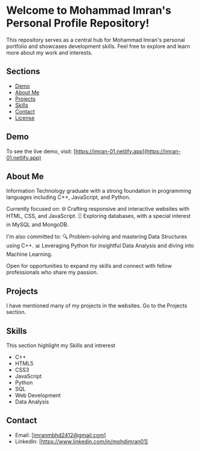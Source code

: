 # Welcome to Mohammad Imran's Personal Profile Repository!

This repository serves as a central hub for Mohammad Imran's personal portfolio and showcases development skills. Feel free to explore and learn more about my work and interests.

## Sections
- [Demo](#demo)
- [About Me](#about-me)
- [Projects](#projects)
- [Skills](#skills)
- [Contact](#contact)
- [License](#license)

## Demo

To see the live demo, visit: [https://imran-01.netlify.app](https://imran-01.netlify.app)

## About Me

Information Technology graduate with a strong foundation in programming languages including C++, JavaScript, and Python. 

Currently focused on:
🌐 Crafting responsive and interactive websites with HTML, CSS, and JavaScript.
🗄️ Exploring databases, with a special interest in MySQL and MongoDB.

I'm also committed to:
🔍 Problem-solving and mastering Data Structures using C++.
📊 Leveraging Python for insightful Data Analysis and diving into Machine Learning.

Open for opportunities to expand my skills and connect with fellow professionals who share my passion.

## Projects

I have mentioned many of my projects in the websites. Go to the Projects section.

## Skills

This section highlight my Skills and intrerest
- C++
- HTML5
- CSS3
- JavaScript
- Python
- SQL
- Web Development
- Data Analysis

## Contact

- Email: [imranmbhd2412@gmail.com]
- LinkedIn: [https://www.linkedin.com/in/mohdimran01]

